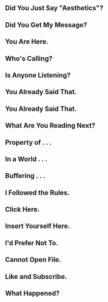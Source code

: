 ## Did You Just Say "Aesthetics"?
## Did You Get My Message?
## You Are Here. 
## Who's Calling? 
## Is Anyone Listening?
## You Already Said That.
## You Already Said That. 
## What Are You Reading Next? 
## Property of . . . 


## In a World . . . 
## Buffering . . . 
## I Followed the Rules. 
## Click Here.
## Insert Yourself Here.
## I'd Prefer Not To. 
## Cannot Open File.
## Like and Subscribe.
## What Happened? 
